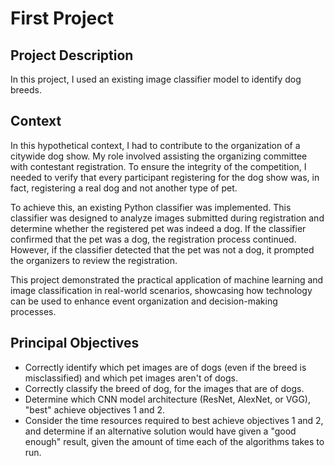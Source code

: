 # First Project 
## Project Description
In this project, I used an existing image classifier model to identify dog breeds. 

## Context
In this hypothetical context, I had to contribute to the organization of a citywide dog show. My role involved assisting the organizing committee with contestant registration. To ensure the integrity of the competition, I needed to verify that every participant registering for the dog show was, in fact, registering a real dog and not another type of pet.

To achieve this, an existing Python classifier was implemented. This classifier was designed to analyze images submitted during registration and determine whether the registered pet was indeed a dog. If the classifier confirmed that the pet was a dog, the registration process continued. However, if the classifier detected that the pet was not a dog, it prompted the organizers to review the registration.

This project demonstrated the practical application of machine learning and image classification in real-world scenarios, showcasing how technology can be used to enhance event organization and decision-making processes.

## Principal Objectives
* Correctly identify which pet images are of dogs (even if the breed is misclassified) and which pet images aren't of dogs.
* Correctly classify the breed of dog, for the images that are of dogs.
* Determine which CNN model architecture (ResNet, AlexNet, or VGG), "best" achieve objectives 1 and 2.
* Consider the time resources required to best achieve objectives 1 and 2, and determine if an alternative solution would have given a "good enough" result, given the amount of time each of the algorithms takes to run.



